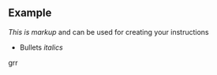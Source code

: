 ## Example ##

*This is markup* and can be used for creating your instructions
* Bullets
_italics_

grr
